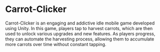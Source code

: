 # Carrot-Clicker
Carrot-Clicker is an engaging and addictive idle mobile game developed using Unity. In this game, players tap to harvest carrots, which are then used to unlock various upgrades and new features. As players progress, they can automate the harvesting process, allowing them to accumulate more carrots over time without constant tapping.
